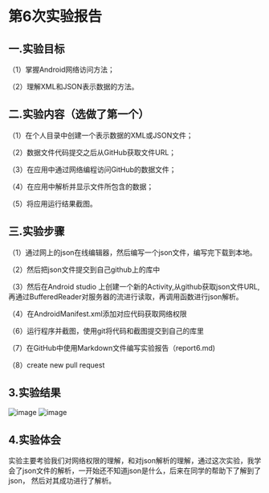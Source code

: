 # 第6次实验报告 

## 一.实验目标 

  （1）掌握Android网络访问方法；

  （2）理解XML和JSON表示数据的方法。
 
 ## 二.实验内容（选做了第一个） 
 
  （1）在个人目录中创建一个表示数据的XML或JSON文件； 

  （2）数据文件代码提交之后从GitHub获取文件URL； 

  （3）在应用中通过网络编程访问GitHub的数据文件； 

  （4）在应用中解析并显示文件所包含的数据；

  （5）将应用运行结果截图。 

## 三.实验步骤 

  （1）通过网上的json在线编辑器，然后编写一个json文件，编写完下载到本地。
  
  （2）然后把json文件提交到自己github上的库中 

  （3）然后在Android studio 上创建一个新的Activity,从github获取json文件URL,再通过BufferedReader对服务器的流进行读取，再调用函数进行json解析。

  （4）在AndroidManifest.xml添加对应代码获取网络权限 

  （6）运行程序并截图，使用git将代码和截图提交到自己的库里 

  （7）在GitHub中使用Markdown文件编写实验报告（report6.md)  
  
  （8）create new pull request

## 3.实验结果 

![image](https://github.com/KalorF/android-labs-2018/blob/master/com1614080901132/img/img6.jpg) 
![image](https://github.com/KalorF/android-labs-2018/blob/master/com1614080901132/img/img7.png)
## 4.实验体会 
  实验主要考验我们对网络权限的理解，和对json解析的理解，通过这次实验，我学会了json文件的解析，一开始还不知道json是什么，后来在同学的帮助下了解到了json，
  然后对其成功进行了解析。
